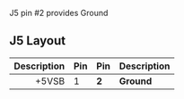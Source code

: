 J5 pin #2 provides Ground

## J5 Layout

| Description | Pin | Pin | Description |
|------------:|-----|-----|:------------|
|       +5VSB |  1  |**2**| **Ground**  |



